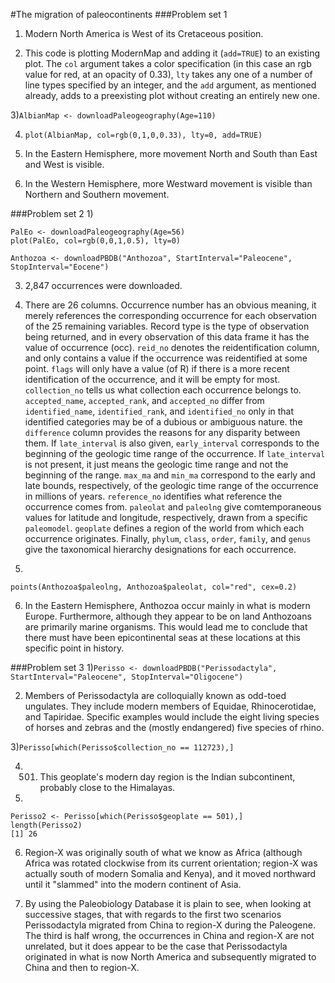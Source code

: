 #The migration of paleocontinents
###Problem set 1
1) Modern North America is West of its Cretaceous position.

2) This code is plotting ModernMap and adding it (```add=TRUE```) to an existing plot. The ```col``` argument takes a color specification (in this case an rgb value for red, at an opacity of 0.33), ```lty``` takes any one of a number of line types specified by an integer, and the ```add``` argument, as mentioned already, adds to a preexisting plot without creating an entirely new one.

3)```AlbianMap <- downloadPaleogeography(Age=110)```

4) ```plot(AlbianMap, col=rgb(0,1,0,0.33), lty=0, add=TRUE)```

5) In the Eastern Hemisphere, more movement North and South than East and West is visible.

6) In the Western Hemisphere, more Westward movement is visible than Northern and Southern movement.

###Problem set 2
1)
```
PalEo <- downloadPaleogeography(Age=56)
plot(PalEo, col=rgb(0,0,1,0.5), lty=0)
```

```
Anthozoa <- downloadPBDB("Anthozoa", StartInterval="Paleocene", StopInterval="Eocene")
```
3) 2,847 occurrences were downloaded.

4) There are 26 columns. Occurrence number has an obvious meaning, it merely references the corresponding occurrence for each observation of the 25 remaining variables. Record type is the type of observation being returned, and in every observation of this data frame it has the value of occurrence (occ). ```reid_no``` denotes the reidentification column, and only contains a value if the occurrence was reidentified at some point. ```flags``` will only have a value (of R) if there is a more recent identification of the occurrence, and it will be empty for most. ```collection_no``` tells us what collection each occurrence belongs to. ```accepted_name```,  ```accepted_rank```, and ```accepted_no``` differ from ```identified_name```, ```identified_rank```, and ```identified_no``` only in that identified categories may be of a dubious or ambiguous nature. the ```difference``` column provides the reasons for any disparity between them. If ```late_interval``` is also given, ```early_interval``` corresponds to the beginning of the geologic time range of the occurrence. If ```late_interval``` is not present, it just means the geologic time range and not the beginning of the range. ```max_ma``` and ```min_ma``` correspond to the early and late bounds, respectively, of the geologic time range of the occurrence in millions of years. ```reference_no``` identifies what reference the occurrence comes from. ```paleolat``` and ```paleolng``` give comtemporaneous values for latitude and longitude, respectively, drawn from a specific ```paleomodel```. ```geoplate``` defines a region of the world from which each occurrence originates. Finally, ```phylum```, ```class```, ```order```, ```family```, and ```genus``` give the taxonomical hierarchy designations for each occurrence. 

5)
```
points(Anthozoa$paleolng, Anthozoa$paleolat, col="red", cex=0.2)
```
6) In the Eastern Hemisphere, Anthozoa occur mainly in what is modern Europe. Furthermore, although they appear to be on land Anthozoans are primarily marine organisms. This would lead me to conclude that there must have been epicontinental seas at these locations at this specific point in history. 

###Problem set 3
1)```Perisso <- downloadPBDB("Perissodactyla", StartInterval="Paleocene", StopInterval="Oligocene")```

2) Members of Perissodactyla are colloquially known as odd-toed ungulates. They include modern members of Equidae, Rhinocerotidae, and Tapiridae. Specific examples would include the eight living species of horses and zebras and the (mostly endangered) five species of rhino.

3)```Perisso[which(Perisso$collection_no == 112723),]```

4) 501. This geoplate's modern day region is the Indian subcontinent, probably close to the Himalayas.

5) 
```
Perisso2 <- Perisso[which(Perisso$geoplate == 501),]
length(Perisso2)
[1] 26
```

6) Region-X was originally south of what we know as Africa (although Africa was rotated clockwise from its current orientation; region-X was actually south of modern Somalia and Kenya), and it moved northward until it "slammed" into the modern continent of Asia. 

7) By using the Paleobiology Database it is plain to see, when looking at successive stages, that with regards to the first two scenarios Perissodactyla migrated from China to region-X during the Paleogene. The third is half wrong, the occurrences in China and region-X are not unrelated, but it does appear to be the case that Perissodactyla originated in what is now North America and subsequently migrated to China and then to region-X.
